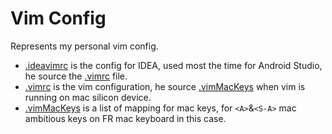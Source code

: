 # Vim Config
Represents my personal vim config.

* [.ideavimrc](.ideavimrc) is the config for IDEA, used most the time for Android Studio, he source the [.vimrc](.vimrc) file.
* [.vimrc](.vimrc) is the vim configuration, he source [.vimMacKeys](.vimMacKeys) when vim is running on mac silicon device.
* [.vimMacKeys](.vimMacKeys) is a list of mapping for mac keys, for `<A>`&`<S-A>` mac ambitious keys on FR mac keyboard in this case.
